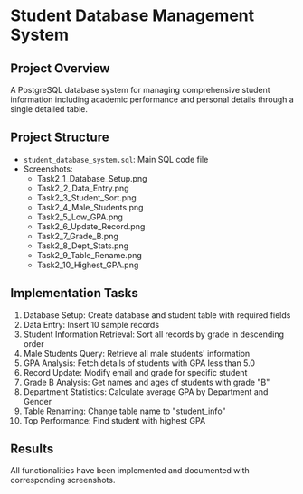 # Student Database Management System

## Project Overview
A PostgreSQL database system for managing comprehensive student information including academic performance and personal details through a single detailed table.

## Project Structure
- `student_database_system.sql`: Main SQL code file
- Screenshots:
  - Task2_1_Database_Setup.png
  - Task2_2_Data_Entry.png
  - Task2_3_Student_Sort.png
  - Task2_4_Male_Students.png
  - Task2_5_Low_GPA.png
  - Task2_6_Update_Record.png
  - Task2_7_Grade_B.png
  - Task2_8_Dept_Stats.png
  - Task2_9_Table_Rename.png
  - Task2_10_Highest_GPA.png

## Implementation Tasks
1. Database Setup: Create database and student table with required fields
2. Data Entry: Insert 10 sample records
3. Student Information Retrieval: Sort all records by grade in descending order
4. Male Students Query: Retrieve all male students' information
5. GPA Analysis: Fetch details of students with GPA less than 5.0
6. Record Update: Modify email and grade for specific student
7. Grade B Analysis: Get names and ages of students with grade "B"
8. Department Statistics: Calculate average GPA by Department and Gender
9. Table Renaming: Change table name to "student_info"
10. Top Performance: Find student with highest GPA

## Results
All functionalities have been implemented and documented with corresponding screenshots.

    
